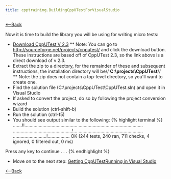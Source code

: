 ```yaml
---
title: cpptraining.BuildingCppUTestForVisualStudio
---
```

[<--Back](CppTraining#gettingfirsttestrunningvisualstudio)

Now it is time to build the library you will be using for writing micro tests:
* [Download CppUTest V 2.3](http://sourceforge.net/projects/cpputest/files/cpputest/v2.3/CppUTest-v2.3.zip/download)
** Note: You can go to <http://sourceforge.net/projects/cpputest/> and click the download button. These instructions are based off of CppUTest 2.3, so the link above is a direct download of v 2.3.
* Extract the zip to a directory, for the remainder of these and subsequent instructions, the installation directory will be// **C:\projects\CppUTest**//
** Note: the zip does not contain a top-level directory, so you'll want to create one.
* Find the solution file (C:\projects\CppUTest\CppUTest.sln) and open it in Visual Studio
* If asked to convert the project, do so by following the project conversion wizard
* Build the solution (ctrl-shift-b)
* Run the solution (ctrl-f5)
* You should see output similar to the following:
{% highlight terminal %}
.......!!.........................................
..................................................
..............................................!...
..................................................
..........................!.................
OK (244 tests, 240 ran, 711 checks, 4 ignored, 0 filtered out, 0 ms)

Press any key to continue . . .
{% endhighlight %}
* Move on to the next step: [Getting CppUTestRunning in Visual Studio](cpptraining.GettingCppUTestRunningInVisualStudio)

[<--Back](CppTraining#gettingfirsttestrunningvisualstudio)
